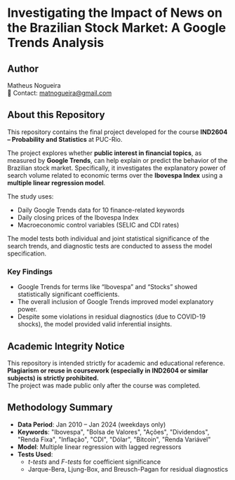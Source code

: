 # Investigating the Impact of News on the Brazilian Stock Market: A Google Trends Analysis

## Author  
Matheus Nogueira  
📧 Contact: matnogueira@gmail.com

## About this Repository

This repository contains the final project developed for the course **IND2604 – Probability and Statistics** at PUC-Rio.

The project explores whether **public interest in financial topics**, as measured by **Google Trends**, can help explain or predict the behavior of the Brazilian stock market. Specifically, it investigates the explanatory power of search volume related to economic terms over the **Ibovespa Index** using a **multiple linear regression model**.

The study uses:
- Daily Google Trends data for 10 finance-related keywords
- Daily closing prices of the Ibovespa Index
- Macroeconomic control variables (SELIC and CDI rates)

The model tests both individual and joint statistical significance of the search trends, and diagnostic tests are conducted to assess the model specification.

### Key Findings
- Google Trends for terms like “Ibovespa” and “Stocks” showed statistically significant coefficients.
- The overall inclusion of Google Trends improved model explanatory power.
- Despite some violations in residual diagnostics (due to COVID-19 shocks), the model provided valid inferential insights.

## Academic Integrity Notice

This repository is intended strictly for academic and educational reference.  
**Plagiarism or reuse in coursework (especially in IND2604 or similar subjects) is strictly prohibited.**  
The project was made public only after the course was completed.

## Methodology Summary

- **Data Period**: Jan 2010 – Jan 2024 (weekdays only)  
- **Keywords**: "Ibovespa", "Bolsa de Valores", "Ações", "Dividendos", "Renda Fixa", "Inflação", "CDI", "Dólar", "Bitcoin", "Renda Variável"  
- **Model**: Multiple linear regression with lagged regressors  
- **Tests Used**:  
  - *t-tests* and *F-tests* for coefficient significance  
  - Jarque-Bera, Ljung-Box, and Breusch-Pagan for residual diagnostics
